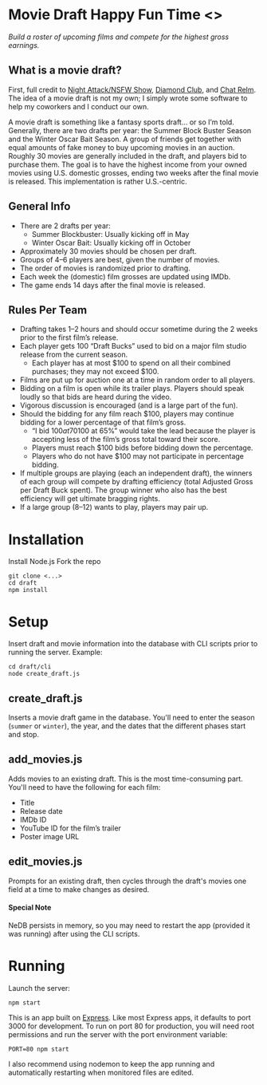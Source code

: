 # Movie Draft Happy Fun Time <>
_Build a roster of upcoming films and compete for the highest gross earnings._

## What is a movie draft?
First, full credit to [Night Attack/NSFW Show](http://nightattack.tv/), [Diamond Club](http://diamondclub.tv/), and [Chat Relm](http://chatrelm.net). The idea of a movie draft is not my own; I simply wrote some software to help my coworkers and I conduct our own.

A movie draft is something like a fantasy sports draft… or so I’m told. Generally, there are two drafts per year: the Summer Block Buster Season and the Winter Oscar Bait Season. A group of friends get together with equal amounts of fake money to buy upcoming movies in an auction. Roughly 30 movies are generally included in the draft, and players bid to purchase them. The goal is to have the highest income from your owned movies using U.S. domestic grosses, ending two weeks after the final movie is released. This implementation is rather U.S.-centric.

## General Info
* There are 2 drafts per year:
  * Summer Blockbuster: Usually kicking off in May
  * Winter Oscar Bait: Usually kicking off in October
* Approximately 30 movies should be chosen per draft.
* Groups of 4–6 players are best, given the number of movies.
* The order of movies is randomized prior to drafting.
* Each week the (domestic) film grosses are updated using IMDb.
* The game ends 14 days after the final movie is released.

## Rules Per Team
* Drafting takes 1–2 hours and should occur sometime during the 2 weeks prior to the first film’s release.
* Each player gets 100 “Draft Bucks” used to bid on a major film studio release from the current season.
  * Each player has at most $100 to spend on all their combined purchases; they may not exceed $100.
* Films are put up for auction one at a time in random order to all players.
* Bidding on a film is open while its trailer plays. Players should speak loudly so that bids are heard during the video.
* Vigorous discussion is encouraged (and is a large part of the fun).
* Should the bidding for any film reach $100, players may continue bidding for a lower percentage of that film’s gross.
  * “I bid $100 at 70%” means the film's domestic gross would be multiplied by 0.7 before being applied to the player’s total. A subsequent bid of “$100 at 65%” would take the lead because the player is accepting less of the film’s gross total toward their score.
  * Players must reach $100 bids before bidding down the percentage.
  * Players who do not have $100 may not participate in percentage bidding.
* If multiple groups are playing (each an independent draft), the winners of each group will compete by drafting efficiency (total Adjusted Gross per Draft Buck spent). The group winner who also has the best efficiency will get ultimate bragging rights.
* If a large group (8–12) wants to play, players may pair up.

# Installation
Install Node.js
Fork the repo
```
git clone <...>
cd draft
npm install
```

# Setup
Insert draft and movie information into the database with CLI scripts prior to running the server.
Example:
```
cd draft/cli
node create_draft.js
```

## create_draft.js
Inserts a movie draft game in the database. You'll need to enter the season (`summer` or `winter`), the year, and the dates that the different phases start and stop.

## add_movies.js
Adds movies to an existing draft. This is the most time-consuming part. You'll need to have the following for each film:
* Title
* Release date
* IMDb ID
* YouTube ID for the film’s trailer
* Poster image URL

## edit_movies.js
Prompts for an existing draft, then cycles through the draft's movies one field at a time to make changes as desired.

#### Special Note
NeDB persists in memory, so you may need to restart the app (provided it was running) after using the CLI scripts.

# Running
Launch the server:
```
npm start
```

This is an app built on [Express](http://expressjs.com/). Like most Express apps, it defaults to port 3000 for development. To run on port 80 for production, you will need root permissions and run the server with the port environment variable:
```
PORT=80 npm start
```

I also recommend using nodemon to keep the app running and automatically restarting when monitored files are edited.
